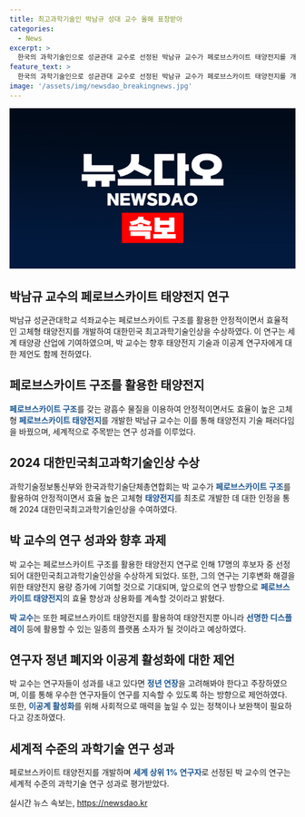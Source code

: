 ```yaml
---
title: 최고과학기술인 박남규 성대 교수 올해 표창받아
categories:
  - News
excerpt: >
  한국의 과학기술인으로 성균관대 교수로 선정된 박남규 교수가 페로브스카이트 태양전지를 개발하며 국제적인 공로를 인정받았다. 이러한 성과를 바탕으로 박 교수는 연구자들의 정년 폐지를 주장하고 이공계 활성화를 위한 노력을 다짐했다. 박 교수의 연구결과는 세계적 주목을 받으며 태양전지 분야의 새로운 획기를 열었다. 또한, 대한민국 최고과학기술인상 수상 및 세계 한인 과학기술인대회에서의 표창을 통해 그의 위상을 높였다.
feature_text: >
  한국의 과학기술인으로 성균관대 교수로 선정된 박남규 교수가 페로브스카이트 태양전지를 개발하며 국제적인 공로를 인정받았다. 이러한 성과를 바탕으로 박 교수는 연구자들의 정년 폐지를 주장하고 이공계 활성화를 위한 노력을 다짐했다. 박 교수의 연구결과는 세계적 주목을 받으며 태양전지 분야의 새로운 획기를 열었다. 또한, 대한민국 최고과학기술인상 수상 및 세계 한인 과학기술인대회에서의 표창을 통해 그의 위상을 높였다.
image: '/assets/img/newsdao_breakingnews.jpg'
---
```


<p><img src="/assets/img/newsdao_breakingnews.jpg" alt="implanttips 속보" /></p>

<h2 data-ke-size="size26">박남규 교수의 페로브스카이트 태양전지 연구</h2>

<p data-ke-size="size16">박남규 성균관대학교 석좌교수는 페로브스카이트 구조를 활용한 안정적이면서 효율적인 고체형 태양전지를 개발하여 대한민국 최고과학기술인상을 수상하였다. 이 연구는 세계 태양광 산업에 기여하였으며, 박 교수는 향후 태양전지 기술과 이공계 연구자에게 대한 제언도 함께 전하였다.</p>

<h2 data-ke-size="size26">페로브스카이트 구조를 활용한 태양전지</h2>

<p data-ke-size="size16"><b><span style="color: #1a5490;">페로브스카이트 구조</span></b>를 갖는 광흡수 물질을 이용하여 안정적이면서도 효율이 높은 고체형 <b><span style="color: #1a5490;">페로브스카이트 태양전지</span></b>를 개발한 박남규 교수는 이를 통해 태양전지 기술 패러다임을 바꿨으며, 세계적으로 주목받는 연구 성과를 이루었다.</p>

<h2 data-ke-size="size26">2024 대한민국최고과학기술인상 수상</h2>

<p data-ke-size="size16">과학기술정보통신부와 한국과학기술단체총연합회는 박 교수가 <b><span style="color: #1a5490;">페로브스카이트 구조</span></b>를 활용하여 안정적이면서 효율 높은 고체형 <b><span style="color: #1a5490;">태양전지</span></b>를 최초로 개발한 데 대한 인정을 통해 2024 대한민국최고과학기술인상을 수여하였다.</p>

<h2 data-ke-size="size26">박 교수의 연구 성과와 향후 과제</h2>

<p data-ke-size="size16">박 교수는 페로브스카이트 구조를 활용한 태양전지 연구로 인해 17명의 후보자 중 선정되어 대한민국최고과학기술인상을 수상하게 되었다. 또한, 그의 연구는 기후변화 해결을 위한 태양전지 용량 증가에 기여할 것으로 기대되며, 앞으로의 연구 방향으로 <b><span style="color: #1a5490;">페로브스카이트 태양전지</span></b>의 효율 향상과 상용화를 계속할 것이라고 밝혔다.</p>

<p data-ke-size="size16"><b><span style="color: #1a5490;">박 교수</span></b>는 또한 페로브스카이트 태양전지를 활용하여 태양전지뿐 아니라 <b><span style="color: #1a5490;">선명한 디스플레이</span></b> 등에 활용할 수 있는 일종의 플랫폼 소자가 될 것이라고 예상하였다.</p>

<h2 data-ke-size="size26">연구자 정년 폐지와 이공계 활성화에 대한 제언</h2>

<p data-ke-size="size16">박 교수는 연구자들이 성과를 내고 있다면 <b><span style="color: #1a5490;">정년 연장</span></b>을 고려해봐야 한다고 주장하였으며, 이를 통해 우수한 연구자들이 연구를 지속할 수 있도록 하는 방향으로 제언하였다. 또한, <b><span style="color: #1a5490;">이공계 활성화</span></b>를 위해 사회적으로 매력을 높일 수 있는 정책이나 보완책이 필요하다고 강조하였다.</p>

<h2 data-ke-size="size26">세계적 수준의 과학기술 연구 성과</h2>

<p data-ke-size="size16">페로브스카이트 태양전지를 개발하며 <b><span style="color: #1a5490;">세계 상위 1% 연구자</span></b>로 선정된 박 교수의 연구는 세계적 수준의 과학기술 연구 성과로 평가받았다.</p>
실시간 뉴스 속보는, <a href="https://newsdao.kr" rel="dofollow">https://newsdao.kr</a>


